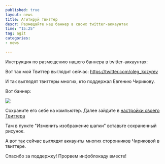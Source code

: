 ```yaml
---
published: true
layout: news
title: Агитируй твиттер
descr: Размещайте наш баннер в своих twitter-аккаунтах
time: "15:25"
tag: agit
categories:
- news

---
```


Инструкция по размещению нашего баннера в twitter-аккаунтах:

Вот так мой Твиттер выглядит сейчас:
https://twitter.com/oleg_kozyrev

И так выглядят твиттеры многих, кто поддержал Евгению Чирикову.

Вот баннер: 

<a href="http://img-fotki.yandex.ru/get/6519/21992.3f/0_8d8b5_d84680c8_XL.jpg" target="_blank" rel="nofollow"><img src="http://img-fotki.yandex.ru/get/6519/21992.3f/0_8d8b5_d84680c8_XL.jpg"></a>


Сохраните его себе на компьютер. Далее зайдите в <a href="https://twitter.com/settings/design" target="_blank" rel="nofollow">настройки своего Твиттера</a>

Там в пункте "Изменить изображение шапки" вставьте сохраненный рисунок.

А вот <a href="https://twitter.com/oleg_kozyrev" target="_blank" rel="nofollow">так</a> сейчас выглядят аккаунты многих сторонников Чириковой в твиттере.

Спасибо за поддержку! Прорвем инфоблокаду вместе!
